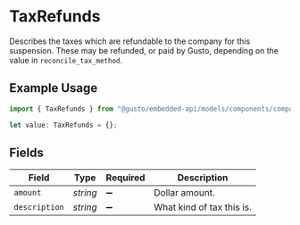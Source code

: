 # TaxRefunds

Describes the taxes which are refundable to the company for this suspension. These may be refunded, or paid
by Gusto, depending on the value in `reconcile_tax_method`.


## Example Usage

```typescript
import { TaxRefunds } from "@gusto/embedded-api/models/components/companysuspension.js";

let value: TaxRefunds = {};
```

## Fields

| Field                     | Type                      | Required                  | Description               |
| ------------------------- | ------------------------- | ------------------------- | ------------------------- |
| `amount`                  | *string*                  | :heavy_minus_sign:        | Dollar amount.            |
| `description`             | *string*                  | :heavy_minus_sign:        | What kind of tax this is. |